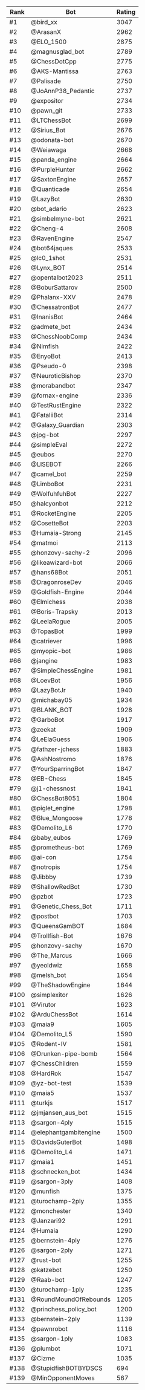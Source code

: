 Rank|Bot|Rating
---|---|---
#1|@bird_xx|3047
#2|@ArasanX|2962
#3|@ELO_1500|2875
#4|@magnusglad_bot|2789
#5|@ChessDotCpp|2775
#6|@AKS-Mantissa|2763
#7|@Palisade|2750
#8|@JoAnnP38_Pedantic|2737
#9|@expositor|2734
#10|@pawn_git|2733
#11|@LTChessBot|2699
#12|@Sirius_Bot|2676
#13|@odonata-bot|2670
#14|@Weiawaga|2668
#15|@panda_engine|2664
#16|@PurpleHunter|2662
#17|@SaxtonEngine|2657
#18|@Quanticade|2654
#19|@LazyBot|2630
#20|@bot_adario|2623
#21|@simbelmyne-bot|2621
#22|@Cheng-4|2608
#23|@RavenEngine|2547
#24|@bot64jaques|2533
#25|@lc0_1shot|2531
#26|@Lynx_BOT|2514
#27|@opentalbot2023|2511
#28|@BoburSattarov|2500
#29|@Phalanx-XXV|2478
#30|@ChessatronBot|2477
#31|@InanisBot|2464
#32|@admete_bot|2434
#33|@ChessNoobComp|2434
#34|@Nimfish|2422
#35|@EnyoBot|2413
#36|@Pseudo-0|2398
#37|@NeuroticBishop|2370
#38|@morabandbot|2347
#39|@fornax-engine|2336
#40|@TestRustEngine|2322
#41|@FataliiBot|2314
#42|@Galaxy_Guardian|2303
#43|@jpg-bot|2297
#44|@simpleEval|2272
#45|@eubos|2270
#46|@LISEBOT|2266
#47|@camel_bot|2259
#48|@LimboBot|2231
#49|@WolfuhfuhBot|2227
#50|@halcyonbot|2212
#51|@RocketEngine|2205
#52|@CosetteBot|2203
#53|@Humaia-Strong|2145
#54|@matmoi|2113
#55|@honzovy-sachy-2|2096
#56|@likeawizard-bot|2066
#57|@hans68Bot|2051
#58|@DragonroseDev|2046
#59|@Goldfish-Engine|2044
#60|@Elmichess|2038
#61|@Boris-Trapsky|2013
#62|@LeelaRogue|2005
#63|@TopasBot|1999
#64|@catriever|1996
#65|@myopic-bot|1986
#66|@jangine|1983
#67|@SimpleChessEngine|1981
#68|@LoevBot|1956
#69|@LazyBotJr|1940
#70|@michabay05|1934
#71|@BLANK_BOT|1928
#72|@GarboBot|1917
#73|@zeekat|1909
#74|@LeElaGuess|1906
#75|@fathzer-jchess|1883
#76|@AshNostromo|1876
#77|@YourSparringBot|1847
#78|@EB-Chess|1845
#79|@j1-chessnost|1841
#80|@ChessBot8051|1804
#81|@piglet_engine|1798
#82|@Blue_Mongoose|1778
#83|@Demolito_L6|1770
#84|@baby_eubos|1769
#85|@prometheus-bot|1769
#86|@ai-con|1754
#87|@notropis|1754
#88|@Jibbby|1739
#89|@ShallowRedBot|1730
#90|@pzbot|1723
#91|@Genetic_Chess_Bot|1711
#92|@postbot|1703
#93|@QueensGamBOT|1684
#94|@Trollfish-Bot|1676
#95|@honzovy-sachy|1670
#96|@The_Marcus|1666
#97|@yeoldwiz|1658
#98|@melsh_bot|1654
#99|@TheShadowEngine|1644
#100|@simplexitor|1626
#101|@Virutor|1623
#102|@ArduChessBot|1614
#103|@maia9|1605
#104|@Demolito_L5|1590
#105|@Rodent-IV|1581
#106|@Drunken-pipe-bomb|1564
#107|@ChessChildren|1559
#108|@HardRok|1547
#109|@yz-bot-test|1539
#110|@maia5|1537
#111|@turkjs|1517
#112|@jmjansen_aus_bot|1515
#113|@sargon-4ply|1515
#114|@elephantgambitengine|1500
#115|@DavidsGuterBot|1498
#116|@Demolito_L4|1471
#117|@maia1|1451
#118|@schnecken_bot|1434
#119|@sargon-3ply|1408
#120|@munfish|1375
#121|@turochamp-2ply|1355
#122|@monchester|1340
#123|@Janzari92|1291
#124|@Humaia|1290
#125|@bernstein-4ply|1276
#126|@sargon-2ply|1271
#127|@rust-bot|1255
#128|@katzebot|1250
#129|@Raab-bot|1247
#130|@turochamp-1ply|1235
#131|@RoundMoundOfRebounds|1205
#132|@princhess_policy_bot|1200
#133|@bernstein-2ply|1139
#134|@pawnrobot|1116
#135|@sargon-1ply|1083
#136|@plumbot|1071
#137|@Cizme|1035
#138|@StupidfishBOTBYDSCS|694
#139|@MinOpponentMoves|567
